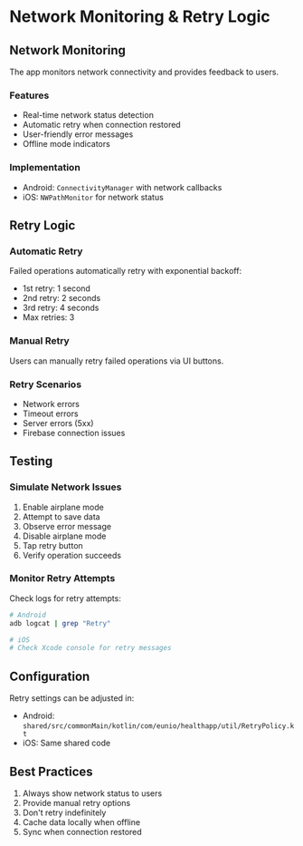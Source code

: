 # Network Monitoring & Retry Logic

## Network Monitoring

The app monitors network connectivity and provides feedback to users.

### Features
- Real-time network status detection
- Automatic retry when connection restored
- User-friendly error messages
- Offline mode indicators

### Implementation
- Android: `ConnectivityManager` with network callbacks
- iOS: `NWPathMonitor` for network status

## Retry Logic

### Automatic Retry
Failed operations automatically retry with exponential backoff:
- 1st retry: 1 second
- 2nd retry: 2 seconds
- 3rd retry: 4 seconds
- Max retries: 3

### Manual Retry
Users can manually retry failed operations via UI buttons.

### Retry Scenarios
- Network errors
- Timeout errors
- Server errors (5xx)
- Firebase connection issues

## Testing

### Simulate Network Issues
1. Enable airplane mode
2. Attempt to save data
3. Observe error message
4. Disable airplane mode
5. Tap retry button
6. Verify operation succeeds

### Monitor Retry Attempts
Check logs for retry attempts:
```bash
# Android
adb logcat | grep "Retry"

# iOS
# Check Xcode console for retry messages
```

## Configuration

Retry settings can be adjusted in:
- Android: `shared/src/commonMain/kotlin/com/eunio/healthapp/util/RetryPolicy.kt`
- iOS: Same shared code

## Best Practices

1. Always show network status to users
2. Provide manual retry options
3. Don't retry indefinitely
4. Cache data locally when offline
5. Sync when connection restored
